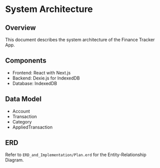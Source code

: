 # System Architecture

## Overview
This document describes the system architecture of the Finance Tracker App.

## Components
- Frontend: React with Next.js
- Backend: Dexie.js for IndexedDB
- Database: IndexedDB

## Data Model
- Account
- Transaction
- Category
- AppliedTransaction

## ERD
Refer to `ERD_and_Implementation/Plan.erd` for the Entity-Relationship Diagram.